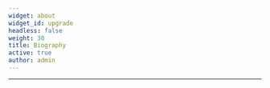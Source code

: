 ```yaml
---
widget: about
widget_id: upgrade
headless: false
weight: 30
title: Biography
active: true
author: admin
---
```

---

